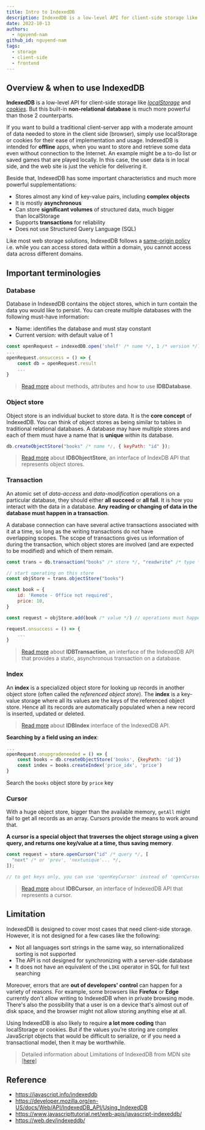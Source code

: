 ```yaml
---
title: Intro to IndexedDB
description: IndexedDB is a low-level API for client-side storage like localStorage and cookies. But this built-in non-relational database is much more powerful than those 2 counterparts.
date: 2022-10-13
authors:
  - nguyend-nam
github_id: nguyend-nam
tags:
  - storage
  - client-side
  - frontend
---
```


## Overview & when to use IndexedDB

**IndexedDB** is a low-level API for client-side storage like [_localStorage_](https://developer.mozilla.org/en-US/docs/Web/API/Window/localStorage) and [_cookies_](https://developer.mozilla.org/en-US/docs/Web/HTTP/Cookies). But this built-in **non-relational database** is much more powerful than those 2 counterparts.

If you want to build a traditional client-server app with a moderate amount of data needed to store in the client side (browser), simply use localStorage or cookies for their ease of implementation and usage. IndexedDB is intended for **offline** apps, when you want to store and retrieve some data even without connection to the Internet. An example might be a to-do list or saved games that are played locally. In this case, the user data is in local side, and the web site is just the vehicle for delivering it.

Beside that, IndexedDB has some important characteristics and much more powerful supplementations:

- Stores almost any kind of key-value pairs, including **complex objects**
- It is mostly **asynchronous**
- Can store **significant volumes** of structured data, much bigger than localStorage
- Supports **transactions** for reliability
- Does not use Structured Query Language (SQL)

Like most web storage solutions, IndexedDB follows a [same-origin policy](https://www.w3.org/Security/wiki/Same_Origin_Policy) i.e. while you can access stored data within a domain, you cannot access data across different domains.

## Important terminologies

### Database

Database in IndexedDB contains the object stores, which in turn contain the data you would like to persist. You can create multiple databases with the following must-have information:

- Name: identifies the database and must stay constant
- Current version: with default value of 1

```javascript
const openRequest = indexedDB.open('shelf' /* name */, 1 /* version */)
...
openRequest.onsuccess = () => {
	const db = openRequest.result
	...
}
```

> [Read more](https://developer.mozilla.org/en-US/docs/Web/API/IDBDatabase) about methods, attributes and how to use **IDBDatabase**.

### Object store

Object store is an individual bucket to store data. It is the **core concept** of IndexedDB. You can think of object stores as being similar to tables in traditional relational databases. A database may have multiple stores and each of them must have a name that is **unique** within its database.

```javascript
db.createObjectStore("books" /* name */, { keyPath: "id" });
```

> [Read more](https://developer.mozilla.org/en-US/docs/Web/API/IDBObjectStore) about **IDBObjectStore**, an interface of IndexDB API that represents object stores.

### Transaction

An atomic set of _data-access_ and _data-modification_ operations on a particular database, they should either **all succeed** or **all fail**. It is how you interact with the data in a database. **Any reading or changing of data in the database must happen in a transaction**.

A database connection can have several active transactions associated with it at a time, so long as the writing transactions do not have overlapping scopes. The scope of transactions gives us information of during the transaction, which object stores are involved (and are expected to be modified) and which of them remain.

```javascript
const trans = db.transaction("books" /* store */, "readwrite" /* type */)

// start operating on this store
const objStore = trans.objectStore("books")

const book = {
	id: 'Remote - Office not required',
	price: 10,
}

const request = objStore.add(book /* value */) // operations must happen in a transaction

request.onsuccess = () => {
	...
}
```

> [Read more](https://developer.mozilla.org/en-US/docs/Web/API/IDBTransaction) about **IDBTransaction**, an interface of the IndexedDB API that provides a static, asynchronous transaction on a database.

### Index

An **index** is a specialized object store for looking up records in another object store (often called the *referenced object store*). The **index** is a key-value storage where all its values are the keys of the referenced object store. Hence all its records are automatically populated when a new record is inserted, updated or deleted.

> [Read more](https://developer.mozilla.org/en-US/docs/Web/API/IDBIndex) about **IDBIndex** interface of the IndexedDB API.

**Searching by a field using an index**:

```javascript
...
openRequest.onupgradeneeded = () => {
	const books = db.createObjectStore('books', {keyPath: 'id'})
	const index = books.createIndex('price_idx', 'price')
}
```

Search the `books` object store by `price` key

### Cursor

With a huge object store, bigger than the available memory, `getAll` might fail to get all records as an array. Cursors provide the means to work around that.

**A cursor is a special object that traverses the object storage using a given query, and returns one key/value at a time, thus saving memory**.

```javascript
const request = store.openCursor("id" /* query */, [
  "next" /* or 'prev', 'nextunique'... */,
]);

// to get keys only, you can use 'openKeyCursor' instead of 'openCursor'
```

> [Read more](https://developer.mozilla.org/en-US/docs/Web/API/IDBCursor) about **IDBCursor**, an interface of IndexedDB API that represents a cursor.

## Limitation

IndexedDB is designed to cover most cases that need client-side storage. However, it is not designed for a few cases like the following:

- Not all languages sort strings in the same way, so internationalized sorting is not supported
- The API is not designed for synchronizing with a server-side database
- It does not have an equivalent of the `LIKE` operator in SQL for full text searching

Moreover, errors that are **out of developers' control** can happen for a variety of reasons. For example, some browsers like **Firefox** or **Edge** currently don't allow writing to IndexedDB when in private browsing mode. There's also the possibility that a user is on a device that's almost out of disk space, and the browser might not allow storing anything else at all.

Using IndexedDB is also likely to require **a lot more coding** than localStorage or cookies. But if the values you’re storing are complex JavaScript objects that would be difficult to serialize, or if you need a transactional model, then it may be worthwhile.

> Detailed information about Limitations of IndexedDB from MDN site [[here](https://developer.mozilla.org/en-US/docs/Web/API/IndexedDB_API/Basic_Terminology#limitations)]

## Reference

- https://javascript.info/indexeddb
- https://developer.mozilla.org/en-US/docs/Web/API/IndexedDB_API/Using_IndexedDB
- https://www.javascripttutorial.net/web-apis/javascript-indexeddb/
- https://web.dev/indexeddb/

